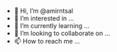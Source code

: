 - 👋 Hi, I’m @amirntsal
- 👀 I’m interested in ...
- 🌱 I’m currently learning ...
- 💞️ I’m looking to collaborate on ...
- 📫 How to reach me ...

<!---
amirntsal/amirntsal is a ✨ special ✨ repository because its `README.md` (this file) appears on your GitHub profile.
You can click the Preview link to take a look at your changes.
--->
